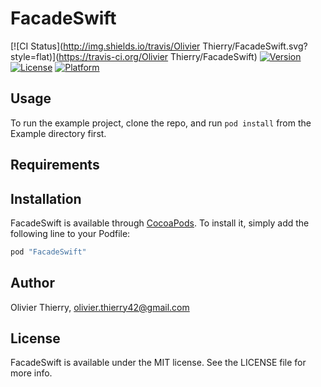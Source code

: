 # FacadeSwift

[![CI Status](http://img.shields.io/travis/Olivier Thierry/FacadeSwift.svg?style=flat)](https://travis-ci.org/Olivier Thierry/FacadeSwift)
[![Version](https://img.shields.io/cocoapods/v/FacadeSwift.svg?style=flat)](http://cocoapods.org/pods/FacadeSwift)
[![License](https://img.shields.io/cocoapods/l/FacadeSwift.svg?style=flat)](http://cocoapods.org/pods/FacadeSwift)
[![Platform](https://img.shields.io/cocoapods/p/FacadeSwift.svg?style=flat)](http://cocoapods.org/pods/FacadeSwift)

## Usage

To run the example project, clone the repo, and run `pod install` from the Example directory first.

## Requirements

## Installation

FacadeSwift is available through [CocoaPods](http://cocoapods.org). To install
it, simply add the following line to your Podfile:

```ruby
pod "FacadeSwift"
```

## Author

Olivier Thierry, olivier.thierry42@gmail.com

## License

FacadeSwift is available under the MIT license. See the LICENSE file for more info.
